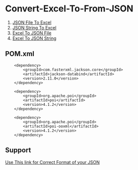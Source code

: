 # Convert-Excel-To-From-JSON

1. [JSON File To Excel](https://github.com/Ravishankarcode/Convert-Excel-To-From-JSON/tree/master/JSON-File-To-Excel)
2. [JSON String To Excel](https://github.com/Ravishankarcode/Convert-Excel-To-From-JSON/tree/master/JSON-String-To-Excel)
3. [Excel To JSON File](https://github.com/Ravishankarcode/Convert-Excel-To-From-JSON/tree/master/Excel-To-JSON-File)
4. [Excel To JSON String](https://github.com/Ravishankarcode/Convert-Excel-To-From-JSON/tree/master/Excel-To-JSON-String)

## POM.xml

```
	<dependency>
	    <groupId>com.fasterxml.jackson.core</groupId>
	    <artifactId>jackson-databind</artifactId>
	    <version>2.11.0</version>
	</dependency>

	<dependency>
	    <groupId>org.apache.poi</groupId>
	    <artifactId>poi</artifactId>
	    <version>4.1.2</version>
	</dependency>

	<dependency>
	    <groupId>org.apache.poi</groupId>
	    <artifactId>poi-ooxml</artifactId>
	    <version>4.1.2</version>
	</dependency>
```

## Support
[Use This link for Correct Format of your JSON](https://jsonformatter.curiousconcept.com/)
